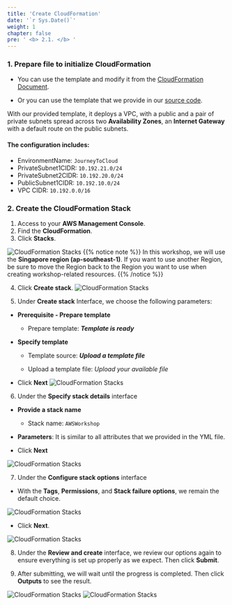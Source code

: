 ```yaml
---
title: 'Create CloudFormation'
date: '`r Sys.Date()`'
weight: 1
chapter: false
pre: ' <b> 2.1. </b> '
---
```


### 1. Prepare file to initialize CloudFormation

- You can use the template and modify it from the [CloudFormation Document](https://docs.aws.amazon.com/codebuild/latest/userguide/cloudformation-vpc-template.html).

- Or you can use the template that we provide in our [source code](https://github.com/MakingMoneyTeam/cheese-bistro).


With our provided template, it deploys a VPC, with a public and a pair of private subnets spread across two **Availability Zones**, an **Internet Gateway** with a default route on the public subnets. 
#### The configuration includes:

- EnvironmentName: `JourneyToCloud`
- PrivateSubnet1CIDR: `10.192.21.0/24`
- PrivateSubnet2CIDR: `10.192.20.0/24`
- PublicSubnet1CIDR: `10.192.10.0/24`
- VPC CIDR: `10.192.0.0/16`

### 2. Create the CloudFormation Stack

1. Access to your **AWS Management Console**.
2. Find the **CloudFormation**.
3. Click **Stacks**.

![CloudFormation Stacks](../../images/cloud_formation_stack_1.png)
{{% notice note %}}
In this workshop, we will use the **Singapore region (ap-southeast-1)**. If you want to use another Region, be sure to move the Region back to the Region you want to use when creating workshop-related resources.
{{% /notice %}}

4. Click **Create stack**.
   ![CloudFormation Stacks](../../images/cloud_formation_stack_2.png)

5. Under **Create stack** Interface, we choose the following parameters:

- **Prerequisite - Prepare template**
  - Prepare template: **_Template is ready_**
- **Specify template**

  - Template source: **_Upload a template file_**

  - Upload a template file: _Upload your available file_

- Click **Next**
  ![CloudFormation Stacks](../../images/cloud_formation_stack_3.png)

6. Under the **Specify stack details** interface

- **Provide a stack name**
  - Stack name: `AWSWorkshop`
- **Parameters**: It is similar to all attributes that we provided in the YML file.

- Click **Next**

![CloudFormation Stacks](../../images/cloud_formation_stack_4.png)

7. Under the **Configure stack options** interface

- With the **Tags**, **Permissions**, and **Stack failure options**, we remain the default choice.

![CloudFormation Stacks](../../images/cloud_formation_stack_5.png)

- Click **Next**.

![CloudFormation Stacks](../../images/cloud_formation_stack_6.png)

8. Under the **Review and create** interface, we review our options again to ensure everything is set up properly as we expect. Then click **Submit**.

9. After submitting, we will wait until the progress is completed. Then click **Outputs** to see the result.

![CloudFormation Stacks](../../images/cloud_formation_stack_7.png)
![CloudFormation Stacks](../../images/cloud_formation_stack_8.png)
